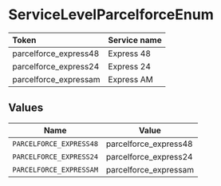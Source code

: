 # ServiceLevelParcelforceEnum

|Token | Service name|
|:---|:---|
| parcelforce_express48 | Express 48|
| parcelforce_express24 | Express 24|
| parcelforce_expressam | Express AM|



## Values

| Name                    | Value                   |
| ----------------------- | ----------------------- |
| `PARCELFORCE_EXPRESS48` | parcelforce_express48   |
| `PARCELFORCE_EXPRESS24` | parcelforce_express24   |
| `PARCELFORCE_EXPRESSAM` | parcelforce_expressam   |